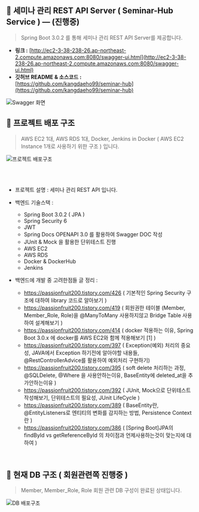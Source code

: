 ## **🤝 세미나 관리 REST API Server ( Seminar-Hub Service )   — (진행중)**
> Spring Boot 3.0.2 를 통해 세미나 관리 REST API Server를 제공합니다. 

- **링크 :** [http://ec2-3-38-238-26.ap-northeast-2.compute.amazonaws.com:8080/swagger-ui.html](http://ec2-3-38-238-26.ap-northeast-2.compute.amazonaws.com:8080/swagger-ui.html)
- **깃허브 README & 소스코드 :**    
    [https://github.com/kangdaeho99/seminar-hub](https://github.com/kangdaeho99/seminar-hub)

![Swagger 화면](https://github.com/kangdaeho99/seminar-hub/assets/48047377/b79d0c1b-e853-4079-882f-6b0e8678539e)


## 📕 프로젝트 배포 구조
> AWS EC2 1대, AWS RDS 1대, Docker, Jenkins in Docker ( AWS EC2 Instance 1개로 사용하기 위한 구조 ) 입니다.

![프로젝트 배포구조](https://user-images.githubusercontent.com/48047377/252376158-f1711893-77c7-4777-86bd-9c59f99e7a39.PNG)

<br/><br/>

- 프로젝트 설명 : 세미나 관리 REST API 입니다.
- 백엔드 기술스택 :
    - Spring Boot 3.0.2 ( JPA )
    - Spring Security 6
    - JWT
    - Spring Docs OPENAPI 3.0 를 활용하여 Swagger DOC 작성
    - JUnit & Mock 을 활용한 단위테스트 진행
    - AWS EC2
    - AWS RDS
    - Docker & DockerHub
    - Jenkins
    
- 백엔드에 개발 중 고려한점들 글 정리 :
    -  https://passionfruit200.tistory.com/426 ( 기본적인 Spring Security 구조에 대하여 library 코드로 알아보기 )
    -  https://passionfruit200.tistory.com/419 ( 회원권한 테이블 (Member, Member_Role, Role)을 @ManyToMany 사용하지않고 Bridge Table 사용하여 설계해보기 )
    -  https://passionfruit200.tistory.com/414 ( docker 적용하는 이유, Spring Boot 3.0.x 에 docker를 AWS EC2와 함께 적용해보기 [1] )
    -  https://passionfruit200.tistory.com/397 ( Exception(예외) 처리의 중요성, JAVA에서 Exception 하기전에 알아야할 내용들, @RestControllerAdvice를 활용하여 예외처리 구현하기)
    -  https://passionfruit200.tistory.com/395 ( soft delete 처리하는 과정, @SQLDelete, @Where 을 사용안하는이유, BaseEntity에 deleted_at을 추가안하는이유 )
    -  https://passionfruit200.tistory.com/392 ( JUnit, Mock으로 단위테스트 작성해보기, 단위테스트의 필요성, JUnit LifeCycle )
    -  https://passionfruit200.tistory.com/389 ( BaseEntity란, @EntityListeners로 엔티티의 변화를 감지하는 방법, Persistence Context란 )
    -  https://passionfruit200.tistory.com/386 ( [Spring Boot]JPA의 findById vs getReferenceById 의 차이점과 언제사용하는것이 맞는지에 대하여 )

 <br/>
 
## 📒 현재 DB 구조 ( 회원관련쪽 진행중 )
> Member, Member_Role, Role 회원 관련 DB 구성이 완료된 상태입니다.

![DB 배포구조](https://github.com/kangdaeho99/seminar-hub/assets/48047377/60ebef9e-a0e5-4d58-866f-1dc20dda7dc6)

<br/><br/>


<br/>

